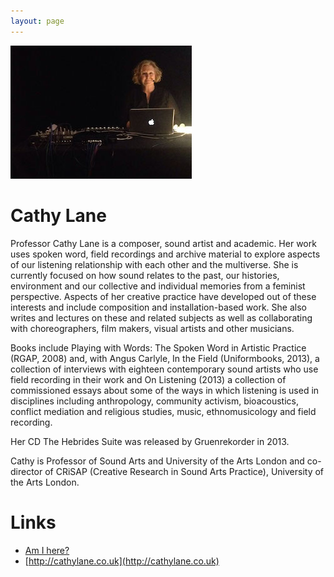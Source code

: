 ```yaml
---
layout: page
---
```


![Cathy Lane](/assets/img/cathylane2.jpg)

# Cathy Lane

Professor Cathy Lane is a composer, sound artist and academic. Her work uses spoken word, field recordings and archive material to explore aspects of our listening relationship with each other and the multiverse. She is currently focused on how sound relates to the past, our histories, environment and our collective and individual memories from a feminist perspective. Aspects of her creative practice have developed out of these interests and include composition and installation-based work. She also writes and lectures on these and related subjects as well as collaborating with choreographers, film makers, visual artists and other musicians.

Books include Playing with Words: The Spoken Word in Artistic Practice (RGAP, 2008) and, with Angus Carlyle, In the Field (Uniformbooks, 2013), a collection of interviews with eighteen contemporary sound artists who use field recording in their work and On Listening (2013) a collection of commissioned essays about some of the ways in which listening is used in disciplines including anthropology, community activism, bioacoustics, conflict mediation and religious studies, music, ethnomusicology and field recording.

Her CD The Hebrides Suite was released by Gruenrekorder in 2013.

Cathy is Professor of Sound Arts and University of the Arts London and co-director of CRiSAP (Creative Research in Sound Arts Practice), University of the Arts London.

# Links

- [Am I here?](/amihere.html)
- [http://cathylane.co.uk](http://cathylane.co.uk)
